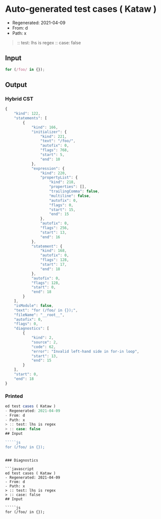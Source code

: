 # Auto-generated test cases ( Kataw )
- Regenerated: 2021-04-09
- From: d
- Path: x
> :: test: lhs is regex
> :: case: false
## Input

`````js
for (/foo/ in {});
`````

## Output

### Hybrid CST

```javascript
{
    "kind": 122,
    "statements": [
        {
            "kind": 166,
            "initializer": {
                "kind": 221,
                "text": "/foo/",
                "autofix": 0,
                "flags": 768,
                "start": 5,
                "end": 10
            },
            "expression": {
                "kind": 220,
                "propertyList": {
                    "kind": 218,
                    "properties": [],
                    "trailingComma": false,
                    "multiline": false,
                    "autofix": 0,
                    "flags": 0,
                    "start": 15,
                    "end": 15
                },
                "autofix": 0,
                "flags": 256,
                "start": 13,
                "end": 16
            },
            "statement": {
                "kind": 168,
                "autofix": 0,
                "flags": 128,
                "start": 17,
                "end": 18
            },
            "autofix": 0,
            "flags": 128,
            "start": 0,
            "end": 18
        }
    ],
    "isModule": false,
    "text": "for (/foo/ in {});",
    "fileName": "__root__",
    "autofix": 0,
    "flags": 0,
    "diagnostics": [
        {
            "kind": 2,
            "source": 2,
            "code": 62,
            "error": "Invalid left-hand side in for-in loop",
            "start": 13,
            "end": 15
        }
    ],
    "start": 0,
    "end": 18
}
```

### Printed

```javascript
ed test cases ( Kataw )
- Regenerated: 2021-04-09
- From: d
- Path: x
> :: test: lhs is regex
> :: case: false
## Input

`````js
for (/foo/ in {});
`````
```

### Diagnostics

```javascript
ed test cases ( Kataw )
- Regenerated: 2021-04-09
- From: d
- Path: x
> :: test: lhs is regex
> :: case: false
## Input

`````js
for (/foo/ in {});
`````
```

